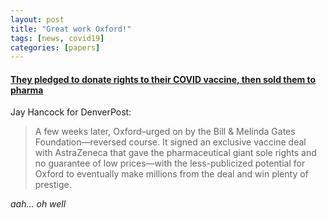 ```yaml
---
layout: post
title: "Great work Oxford!"
tags: [news, covid19] 
categories: [papers] 
---
```




#### [They pledged to donate rights to their COVID vaccine, then sold them to pharma](https://www.denverpost.com/2020/08/26/coronavirus-vaccine-rights-sold-pharma/)

Jay Hancock for DenverPost:

> A few weeks later, Oxford–urged on by the Bill & Melinda Gates Foundation—reversed course. It signed an exclusive vaccine deal with AstraZeneca that gave the pharmaceutical giant sole rights and no guarantee of low prices—with the less-publicized potential for Oxford to eventually make millions from the deal and win plenty of prestige.

_aah... oh well_
